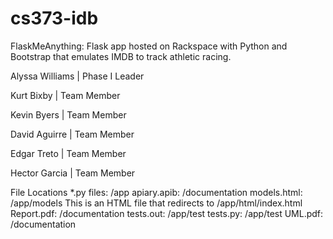 # cs373-idb
FlaskMeAnything: Flask app hosted on Rackspace with Python and Bootstrap that emulates IMDB to track athletic racing.

Alyssa Williams | Phase I Leader

Kurt Bixby | Team Member

Kevin Byers | Team Member

David Aguirre | Team Member

Edgar Treto | Team Member

Hector Garcia | Team Member

File Locations
	*.py files: 	/app
	apiary.apib: 	/documentation
	models.html: 	/app/models
		This is an HTML file that redirects to /app/html/index.html
	Report.pdf:		/documentation
	tests.out:		/app/test
	tests.py:		/app/test
	UML.pdf:		/documentation